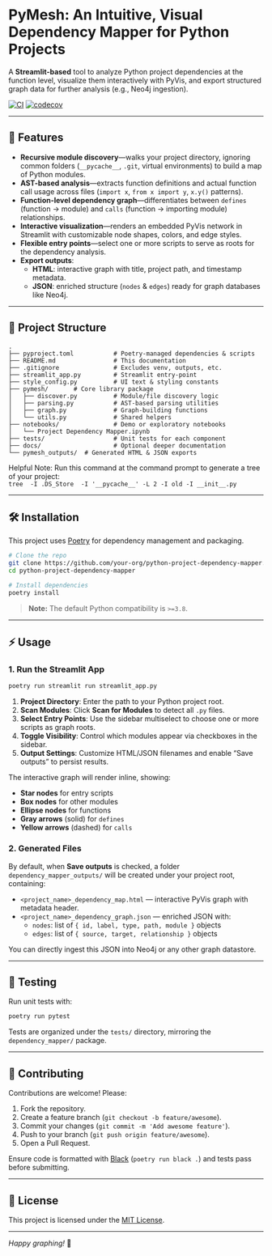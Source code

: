 # PyMesh: An Intuitive, Visual Dependency Mapper for Python Projects

A **Streamlit-based** tool to analyze Python project dependencies at the function level, visualize them interactively with PyVis, and export structured graph data for further analysis (e.g., Neo4j ingestion).

[![CI](https://github.com/dagny099/pymesh/actions/workflows/ci.yml/badge.svg)](https://github.com/dagny099/pymesh/actions)
[![codecov](https://codecov.io/gh/dagny099/pymesh/branch/main/graph/badge.svg)](https://codecov.io/gh/dagny099/pymesh)

---

## 🚀 Features

- **Recursive module discovery**—walks your project directory, ignoring common folders (`__pycache__`, `.git`, virtual environments) to build a map of Python modules.
- **AST-based analysis**—extracts function definitions and actual function call usage across files (`import x`, `from x import y`, `x.y()` patterns).
- **Function-level dependency graph**—differentiates between `defines` (function → module) and `calls` (function → importing module) relationships.
- **Interactive visualization**—renders an embedded PyVis network in Streamlit with customizable node shapes, colors, and edge styles.
- **Flexible entry points**—select one or more scripts to serve as roots for the dependency analysis.
- **Export outputs**:
  - **HTML**: interactive graph with title, project path, and timestamp metadata.
  - **JSON**: enriched structure (`nodes` & `edges`) ready for graph databases like Neo4j.

---

## 📂 Project Structure

```
.
├── pyproject.toml           # Poetry-managed dependencies & scripts
├── README.md                # This documentation
├── .gitignore               # Excludes venv, outputs, etc.
├── streamlit_app.py         # Streamlit entry-point
├── style_config.py          # UI text & styling constants
├── pymesh/       # Core library package
│   ├── discover.py          # Module/file discovery logic
│   ├── parsing.py           # AST-based parsing utilities
│   ├── graph.py             # Graph-building functions
│   └── utils.py             # Shared helpers
├── notebooks/               # Demo or exploratory notebooks
│   └── Project Dependency Mapper.ipynb
├── tests/                   # Unit tests for each component
├── docs/                    # Optional deeper documentation
└── pymesh_outputs/  # Generated HTML & JSON exports
```

Helpful Note: Run this command at the command prompt to generate a tree of your project:  
```tree  -I .DS_Store  -I '__pycache__' -L 2 -I old -I __init__.py```

---

## 🛠️ Installation

This project uses [Poetry](https://python-poetry.org/) for dependency management and packaging.

```bash
# Clone the repo
git clone https://github.com/your-org/python-project-dependency-mapper.git
cd python-project-dependency-mapper

# Install dependencies
poetry install
```

> **Note:** The default Python compatibility is `>=3.8`.

---

## ⚡ Usage

### 1. Run the Streamlit App

```bash
poetry run streamlit run streamlit_app.py
```

1. **Project Directory**: Enter the path to your Python project root.
2. **Scan Modules**: Click **Scan for Modules** to detect all `.py` files.
3. **Select Entry Points**: Use the sidebar multiselect to choose one or more scripts as graph roots.
4. **Toggle Visibility**: Control which modules appear via checkboxes in the sidebar.
5. **Output Settings**: Customize HTML/JSON filenames and enable “Save outputs” to persist results.

The interactive graph will render inline, showing:

- **Star nodes** for entry scripts
- **Box nodes** for other modules
- **Ellipse nodes** for functions
- **Gray arrows** (solid) for `defines`
- **Yellow arrows** (dashed) for `calls`

### 2. Generated Files

By default, when **Save outputs** is checked, a folder `dependency_mapper_outputs/` will be created under your project root, containing:

- `<project_name>_dependency_map.html` — interactive PyVis graph with metadata header.
- `<project_name>_dependency_graph.json` — enriched JSON with:
  - `nodes`: list of `{ id, label, type, path, module }` objects
  - `edges`: list of `{ source, target, relationship }` objects

You can directly ingest this JSON into Neo4j or any other graph datastore.

---

## 🧪 Testing

Run unit tests with:

```bash
poetry run pytest
```

Tests are organized under the `tests/` directory, mirroring the `dependency_mapper/` package.

---

## 🤝 Contributing

Contributions are welcome! Please:

1. Fork the repository.
2. Create a feature branch (`git checkout -b feature/awesome`).
3. Commit your changes (`git commit -m 'Add awesome feature'`).
4. Push to your branch (`git push origin feature/awesome`).
5. Open a Pull Request.

Ensure code is formatted with [Black](https://github.com/psf/black) (`poetry run black .`) and tests pass before submitting.

---

## 📄 License

This project is licensed under the [MIT License](LICENSE.md).

---

*Happy graphing!* 🎉

